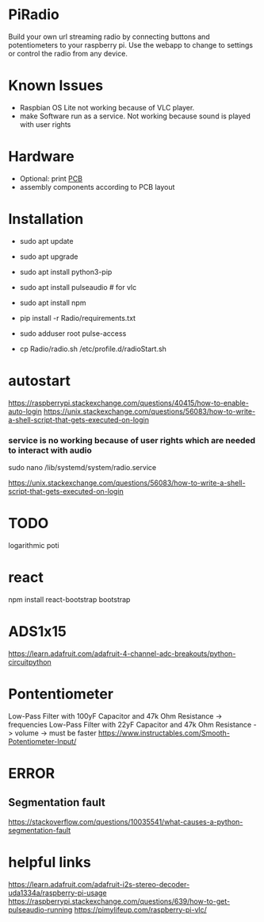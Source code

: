 # PiRadio
Build your own url streaming radio by connecting buttons and potentiometers to your raspberry pi.
Use the webapp to change to settings or control the radio from any device.

# Known Issues
- Raspbian OS Lite not working because of VLC player. 
- make Software run as a service. Not working because sound is played with user rights

# Hardware
- Optional: print [PCB](PCB) 
- assembly components according to PCB layout

# Installation
- sudo apt update
- sudo apt upgrade
- sudo apt install python3-pip
- sudo apt install pulseaudio   # for vlc
- sudo apt install npm 

- pip install -r Radio/requirements.txt

- sudo adduser root pulse-access

- cp Radio/radio.sh  /etc/profile.d/radioStart.sh

# autostart
https://raspberrypi.stackexchange.com/questions/40415/how-to-enable-auto-login
https://unix.stackexchange.com/questions/56083/how-to-write-a-shell-script-that-gets-executed-on-login

### service is no working because of user rights which are needed to interact with audio
sudo nano /lib/systemd/system/radio.service

https://unix.stackexchange.com/questions/56083/how-to-write-a-shell-script-that-gets-executed-on-login

# TODO
logarithmic poti

# react
npm install react-bootstrap bootstrap

# ADS1x15
https://learn.adafruit.com/adafruit-4-channel-adc-breakouts/python-circuitpython

# Pontentiometer
Low-Pass Filter with 100yF Capacitor and 47k Ohm Resistance -> frequencies
Low-Pass Filter with 22yF Capacitor and 47k Ohm Resistance -> volume -> must be faster
https://www.instructables.com/Smooth-Potentiometer-Input/

# ERROR
## Segmentation fault
https://stackoverflow.com/questions/10035541/what-causes-a-python-segmentation-fault


# helpful links
https://learn.adafruit.com/adafruit-i2s-stereo-decoder-uda1334a/raspberry-pi-usage
https://raspberrypi.stackexchange.com/questions/639/how-to-get-pulseaudio-running
https://pimylifeup.com/raspberry-pi-vlc/